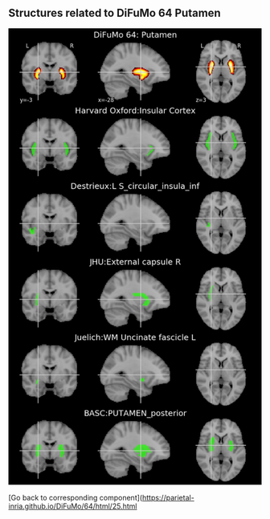 


## Structures related to DiFuMo 64 Putamen

![25](25.jpg "Structures related to DiFuMo 64 Putamen")

[Go back to corresponding component](https://parietal-inria.github.io/DiFuMo/64/html/25.html